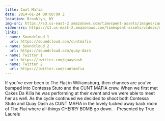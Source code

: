 ```yaml
---
title: Cunt Mafia
date: 2014-01-24 00:00:00 Z
location: Brooklyn, NY
img-src: https://s3.us-east-2.amazonaws.com/timespent-assets/images/cunt-mafia.png
video-src: https://s3.us-east-2.amazonaws.com/timespent-assets/videos/cunt-mafia.mp4
links:
- name: Soundcloud 1
  url: https://soundcloud.com/cuntmafia
- name: Soundcloud 2
  url: https://soundcloud.com/quay-dash
- name: Twitter 1
  url: https://twitter.com/quaydash
- name: Twitter 2
  url: https://twitter.com/cuntmafia
---
```


If you've ever been to The Flat in Williamsburg, then chances are you've bumped into Contessa Stuto and the CUNT MAFIA crew. When we first met Cakes Da Killa he was performing at their event and we were able to meet her as well. As the cycle continued we decided to shoot both Contessa Stuto and Quay Dash as CUNT MAFIA in the lovely tucked away back room of The Flat where all things CHERRY BOMB go down. - Presented by True Laurels
